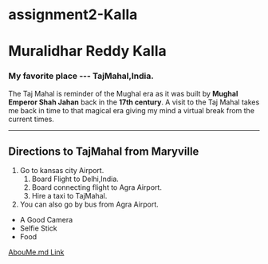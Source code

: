 # assignment2-Kalla
# Muralidhar Reddy Kalla
### My favorite place --- TajMahal,India.
The Taj Mahal is reminder of the Mughal era as it was built by **Mughal Emperor Shah Jahan** back in the **17th century**. A visit to the Taj Mahal takes me back in time to that magical era giving my mind a virtual break from the current times.

----

## Directions to TajMahal from Maryville
1. Go to kansas city Airport.
    1. Board Flight to Delhi,India.
    3. Board connecting flight to Agra Airport.
    6. Hire a taxi to TajMahal.
5. You can also go by bus from Agra Airport.
* A Good Camera
* Selfie Stick
* Food

[AbouMe.md Link](AboutMe.md)
